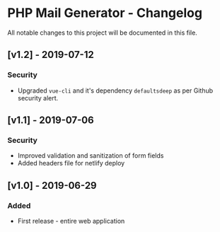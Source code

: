 # PHP Mail Generator - Changelog

All notable changes to this project will be documented in this file.

## [v1.2] - 2019-07-12

### Security

* Upgraded `vue-cli` and it's dependency `defaultsdeep` as per Github security alert.

## [v1.1] - 2019-07-06

### Security

* Improved validation and sanitization of form fields
* Added headers file for netlify deploy

## [v1.0] - 2019-06-29

### Added
* First release - entire web application

